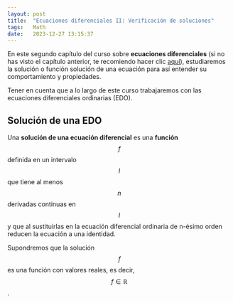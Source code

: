 ```yaml
---
layout: post
title:  "Ecuaciones diferenciales II: Verificación de soluciones"
tags:   Math
date:   2023-12-27 13:15:37
---
```


En este segundo capítulo del curso sobre **ecuaciones diferenciales** (si no has visto el capítulo anterior, te recomiendo hacer clic [aquí](https://elerizoinformatico.github.io/2023/12/27/ecuaciones-diferenciales-i/)), estudiaremos la solución o función solución de una ecuación para así entender su comportamiento y propiedades.

Tener en cuenta que a lo largo de este curso trabajaremos con las ecuaciones diferenciales ordinarias (EDO).

## Solución de una EDO

Una **solución de una ecuación diferencial** es una **función** $$f$$ definida en un intervalo $$I$$ que tiene al menos $$n$$ derivadas continuas en $$I$$ y que al sustituirlas en la ecuación diferencial ordinaria de n-ésimo orden reducen la ecuación a una identidad.

Supondremos que la solución $$f$$ es una función con valores reales, es decir, $$f \in \mathbb{R}$$.
